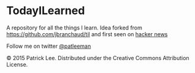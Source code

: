 # TodayILearned
A repository for all the things I learn.  Idea forked from https://github.com/jbranchaud/til and first seen on [hacker news](https://news.ycombinator.com/item?id=11068902)

Follow me on twitter [@patleeman](https://twitter.com/patleeman)

© 2015 Patrick Lee.
Distributed under the Creative Commons Attribution License.
